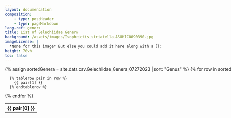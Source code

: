 ```yaml
---
layout: documentation
composition:
    - type: postHeader
    - type: pageMarkdown
lang-ref: genera
title: List of Gelechiidae Genera
background: /assets/images/Isophrictis_striatella_ASUHIC0090390.jpg
imageLicense: |
  *None for this image* But else you could add it here along with a [link perhaps](https://www.gbif.org/occurrence/2542961803)
height: 70vh
toc: false
---
```


<div class="overflow-auto table is-narrow" style="white-space: nowrap;" markdown="block">
  <table>
  {% assign sortedGenera = site.data.csv.Gelechiidae_Genera_07272023 | sort: "Genus" %}
  {% for row in sortedGenera %}
  {% if forloop.first %}
  
  <tr>
  {% for pair in row %}
  <th>{{ pair[0] }} </th>
  {% endfor %}
  </tr>
  {% endif %}

      {% tablerow pair in row %}
        {{ pair[1] }}
      {% endtablerow %}
  {% endfor %}
  </table>
</div>
